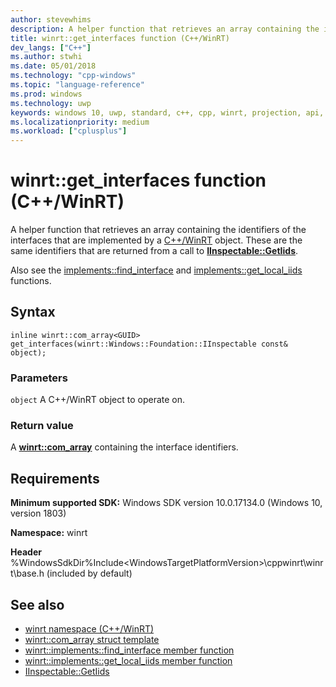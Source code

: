 ```yaml
---
author: stevewhims
description: A helper function that retrieves an array containing the identifiers of the interfaces that are implemented by a C++/WinRT object.
title: winrt::get_interfaces function (C++/WinRT)
dev_langs: ["C++"]
ms.author: stwhi
ms.date: 05/01/2018
ms.technology: "cpp-windows"
ms.topic: "language-reference"
ms.prod: windows
ms.technology: uwp
keywords: windows 10, uwp, standard, c++, cpp, winrt, projection, api, reference, interface, identifiers, IInspectable, GetIids
ms.localizationpriority: medium
ms.workload: ["cplusplus"]
---
```


# winrt::get_interfaces function (C++/WinRT)
A helper function that retrieves an array containing the identifiers of the interfaces that are implemented by a [C++/WinRT](/windows/uwp/cpp-and-winrt-apis/intro-to-using-cpp-with-winrt) object. These are the same identifiers that are returned from a call to [**IInspectable::GetIids**](https://msdn.microsoft.com/library/br205822).

Also see the [implements::find_interface](implements.md#implementsfindinterface-function) and [implements::get_local_iids](implements.md#implementsgetlocaliids-function) functions.

## Syntax
```cppwinrt
inline winrt::com_array<GUID> get_interfaces(winrt::Windows::Foundation::IInspectable const& object);
```

### Parameters
`object`
A C++/WinRT object to operate on.

### Return value 
A [**winrt::com_array**](com-array.md) containing the interface identifiers.

## Requirements
**Minimum supported SDK:** Windows SDK version 10.0.17134.0 (Windows 10, version 1803)

**Namespace:** winrt

**Header** %WindowsSdkDir%Include\<WindowsTargetPlatformVersion>\cppwinrt\winrt\base.h (included by default)

## See also 
* [winrt namespace (C++/WinRT)](winrt.md)
* [winrt::com_array struct template](com-ptr.md)
* [winrt::implements::find_interface member function](implements.md#implementsfindinterface-function)
* [winrt::implements::get_local_iids member function](implements.md#implementsgetlocaliids-function) 
* [IInspectable::GetIids](https://msdn.microsoft.com/library/br205822)
